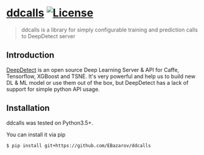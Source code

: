 # [ddcalls](https://github.com/EBazarov/ddcalls) [![License](https://img.shields.io/badge/License-Apache%202.0-blue.svg)](https://opensource.org/licenses/Apache-2.0)
> ddcalls is a library for simply configurable training and prediction calls to DeepDetect server

## Introduction
[DeepDetect](https://github.com/beniz/deepdetect) is an open source Deep Learning Server & API for Caffe, Tensorflow, XGBoost and TSNE. It's very powerful and help us to build new DL & ML model or use them out of the box, but DeepDetect has a lack of support for simple python API usage.       

## Installation

ddcalls was tested on Python3.5+.

You can install it via pip
```
$ pip install git+https://github.com/EBazarov/ddcalls
```


